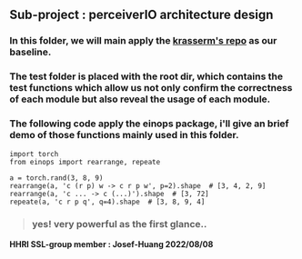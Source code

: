 ## Sub-project : perceiverIO architecture design
### In this folder, we will main apply the [krasserm's repo](https://github.com/krasserm/perceiver-io) as our baseline.

### The test folder is placed with the root dir, which contains the test functions which allow us not only confirm the correctness of each module but also **reveal the usage** of each module.

### The following code apply the einops package, i'll give an brief demo of those functions mainly used in this folder.
```
import torch
from einops import rearrange, repeate

a = torch.rand(3, 8, 9)
rearrange(a, 'c (r p) w -> c r p w', p=2).shape  # [3, 4, 2, 9]
rearrange(a, 'c ... -> c (...)').shape  # [3, 72]
repeate(a, 'c r p q', q=4).shape  # [3, 8, 9, 4]
```
> ### yes! very powerful as the first glance.. 

**HHRI SSL-group member : Josef-Huang 2022/08/08**
